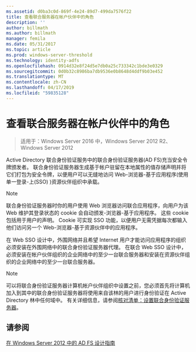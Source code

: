 ```yaml
---
ms.assetid: d0ba3c0d-869f-4e24-89d7-499da7576f22
title: 查看联合服务器在帐户伙伴中的角色
description: ''
author: billmath
ms.author: billmath
manager: femila
ms.date: 05/31/2017
ms.topic: article
ms.prod: windows-server-threshold
ms.technology: identity-adfs
ms.openlocfilehash: 0914d32e8f24d5e7db0a25c733342c1bde3e0329
ms.sourcegitcommit: 0d0b32c8986ba7db9536e0b8648d4ddf9b03e452
ms.translationtype: MT
ms.contentlocale: zh-CN
ms.lasthandoff: 04/17/2019
ms.locfileid: "59835128"
---
```

# <a name="review-the-role-of-the-federation-server-in-the-account-partner"></a>查看联合服务器在帐户伙伴中的角色

>适用于：Windows Server 2016 中，Windows Server 2012 R2、 Windows Server 2012

Active Directory 联合身份验证服务中的联合身份验证服务器\(AD FS\)充当安全令牌颁发者。 联合身份验证服务器生成基于帐户驻留在本地属性的值存储声明并将它们打包为安全令牌，以便用户可以无缝地访问 Web\-浏览器\-基于应用程序\(使用单一登录\-上\(SSO\) \)资源伙伴组织中承载。  
  
> [!NOTE]  
> 联合身份验证服务器时你的用户使用 Web 浏览器访问联合应用程序，向用户为该 Web 维护其登录状态的 cookie 会自动颁发\-浏览器\-基于应用程序。 这些 cookie 包括用于用户的声明。 Cookie 可实现 SSO 功能，以便用户无需凭据每次都输入他们访问另一个 Web\-浏览器\-基于资源伙伴中的应用程序。  
  
在 Web SSO 设计中，外围网络并且希望 Internet 用户才能访问应用程序的组织必须安装在外围网络中的联合身份验证服务器代理。 在联合 Web SSO 设计中，必须安装在帐户伙伴组织的企业网络中的至少一台联合服务器和安装在资源伙伴组织的企业网络中的至少一台联合服务器。  
  
> [!NOTE]  
> 可以将联合身份验证服务器计算机帐户伙伴组织中设置之前，您必须首先将计算机加入到其中的联合身份验证服务器将使用来自该林的用户进行身份验证在 Active Directory 林中任何域中。 有关详细信息，请参阅[核对清单：设置联合身份验证服务器](../../ad-fs/deployment/Checklist--Setting-Up-a-Federation-Server.md)。  
  
## <a name="see-also"></a>请参阅
[在 Windows Server 2012 中的 AD FS 设计指南](AD-FS-Design-Guide-in-Windows-Server-2012.md)

